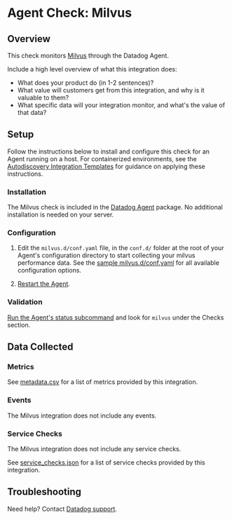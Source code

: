 # Agent Check: Milvus

## Overview

This check monitors [Milvus][1] through the Datadog Agent. 

Include a high level overview of what this integration does:
- What does your product do (in 1-2 sentences)?
- What value will customers get from this integration, and why is it valuable to them?
- What specific data will your integration monitor, and what's the value of that data?

## Setup

Follow the instructions below to install and configure this check for an Agent running on a host. For containerized environments, see the [Autodiscovery Integration Templates][3] for guidance on applying these instructions.

### Installation

The Milvus check is included in the [Datadog Agent][2] package.
No additional installation is needed on your server.

### Configuration

1. Edit the `milvus.d/conf.yaml` file, in the `conf.d/` folder at the root of your Agent's configuration directory to start collecting your milvus performance data. See the [sample milvus.d/conf.yaml][4] for all available configuration options.

2. [Restart the Agent][5].

### Validation

[Run the Agent's status subcommand][6] and look for `milvus` under the Checks section.

## Data Collected

### Metrics

See [metadata.csv][7] for a list of metrics provided by this integration.

### Events

The Milvus integration does not include any events.

### Service Checks

The Milvus integration does not include any service checks.

See [service_checks.json][8] for a list of service checks provided by this integration.

## Troubleshooting

Need help? Contact [Datadog support][9].


[1]: **LINK_TO_INTEGRATION_SITE**
[2]: https://app.datadoghq.com/account/settings/agent/latest
[3]: https://docs.datadoghq.com/agent/kubernetes/integrations/
[4]: https://github.com/DataDog/integrations-core/blob/master/milvus/datadog_checks/milvus/data/conf.yaml.example
[5]: https://docs.datadoghq.com/agent/guide/agent-commands/#start-stop-and-restart-the-agent
[6]: https://docs.datadoghq.com/agent/guide/agent-commands/#agent-status-and-information
[7]: https://github.com/DataDog/integrations-core/blob/master/milvus/metadata.csv
[8]: https://github.com/DataDog/integrations-core/blob/master/milvus/assets/service_checks.json
[9]: https://docs.datadoghq.com/help/
